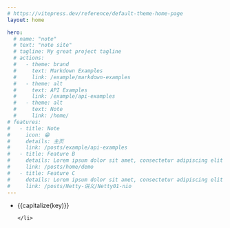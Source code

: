```yaml
---
# https://vitepress.dev/reference/default-theme-home-page
layout: home

hero:
  # name: "note"
  # text: "note site"
  # tagline: My great project tagline
  # actions:
  #   - theme: brand
  #     text: Markdown Examples
  #     link: /example/markdown-examples
  #   - theme: alt
  #     text: API Examples
  #     link: /example/api-examples
  #   - theme: alt
  #     text: Note
  #     link: /home/
# features:
#   - title: Note
#     icon: 😁
#     details: 主页
#     link: /posts/example/api-examples
#   - title: Feature B
#     details: Lorem ipsum dolor sit amet, consectetur adipiscing elit
#     link: /posts/home/demo
#   - title: Feature C
#     details: Lorem ipsum dolor sit amet, consectetur adipiscing elit
#     link: /posts/Netty-讲义/Netty01-nio
---
```


<script setup>
import { useData } from 'vitepress'

const { theme } = useData()
const capitalize = (str) => {
  if (!str) return '';
  // 处理字符串，去掉 "/posts/" 和 "/"，然后首字母大写
  const processedStr = str.replace("/posts/", "").replace("/", "");
  return processedStr.charAt(0).toUpperCase() + processedStr.slice(1);
};
</script>
 <ul :class="$style.category-list">
    <li :class="$style.category-item" v-for="(value,key,index) in theme.sidebar">
        <i :class="fas fa-folder $style.folder-icon"></i>
        <span :class="$style.category-title"><a :href="'/note' + value[0].link">{{capitalize(key)}} </a></span>
        
    </li>
 </ul>

 <style module>
  .category-list {
        list-style: none;
        padding: 0;
        display: grid;
        gap: 6px;
    }

    .category-item {
        background: white;
        padding: 12px 15px;
        border-radius: 6px;
        box-shadow: 0 1px 2px rgba(0,0,0,0.05);
        transition: all 0.2s ease;
        display: flex;
        align-items: center;
        border: 1px solid #f0f0f0;
    }

    .category-item:hover {
        transform: translateX(4px);
        box-shadow: 0 3px 8px rgba(0,0,0,0.08);
        background: #fcfdff;
    }

    .folder-icon {
        font-size: 20px;
        color: #7f8fa4;
        margin-right: 12px;
        opacity: 0.8;
    }

    .category-title {
        font-size: 0.95em;
        font-weight: 500;
        color: #4a5568;
        letter-spacing: 0.02em;
    }

    h1 {
        color: #2d3748;
        font-size: 1.6em;
        margin-bottom: 1.2em;
        padding-bottom: 0.6em;
        border-bottom: 1px solid #e2e8f0;
    }
</style>

